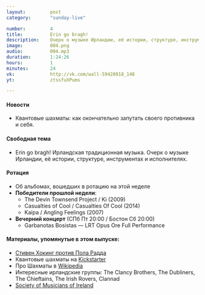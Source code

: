 ```yaml
---
layout:         post
category:       "sunday-live"

number:         4
title:          Erin go bragh!
description:    Очерк о музыке Ирландии, её истории, структуре, инструментах и исполнителях.
image:          004.png
audio:          004.mp3
duration:       1:24:26
hours:          1
minutes:        24
vk:             http://vk.com/wall-59428918_148
yt:             ztssfuXPums

---
```


#### Новости
- Квантовые шахматы: как окончательно запутать своего противника и себя.

#### Свободная тема
-  Erin go bragh! Ирландская традиционная музыка. Очерк о музыке Ирландии, её истории, структуре, инструментах и исполнителях.

#### Ротация
- Об альбомах, вошедших в ротацию на этой неделе
- **Победители прошлой недели**:
    - The Devin Townsend Project / Ki (2009)
    - Casualties of Cool / Casualties Of Cool (2014)
    - Kaipa / Angling Feelings (2007)
- **Вечерний концерт** (СПб Пт 20:00 / Бостон Сб 20:00)
    - Garbanotas Bosistas — LRT Opus Ore Full Performance

#### Материалы, упомянутые в этом выпуске:
- [Стивен Хокинг против Пола Радда](https://www.youtube.com/watch?v=Hi0BzqV_b44)
- Квантовые шахматы на [Kickstarter](https://www.kickstarter.com/projects/507726696/quantum-chess/description)
- Про Шахматы в [Wikipedia](https://ru.wikipedia.org/wiki/%D0%A8%D0%B0%D1%85%D0%BC%D0%B0%D1%82%D1%8B)
- Интересные ирландские группы: The Clancy Brothers, The Dubliners, The Chieftains, The Irish Rovers, Clannad
- [Society of Musicians of Ireland](https://comhaltas.ie/)
